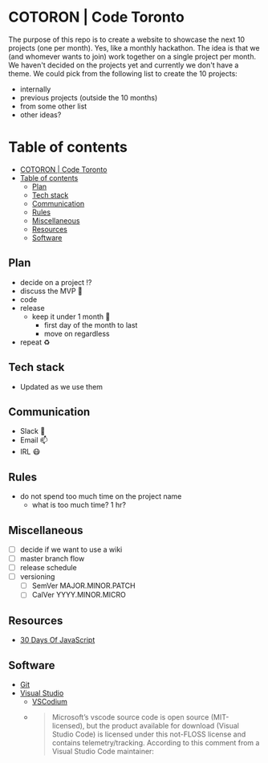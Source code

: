 # COTORON | Code Toronto

The purpose of this repo is to create a website to showcase the next 10 projects (one per month). Yes, like a monthly hackathon. The idea is that we (and whomever wants to join) work together on a single project per month. We haven't decided on the projects yet and currently we don't have a theme. We could pick from the following list to create the 10 projects:

- internally
- previous projects (outside the 10 months)
- from some other list
- other ideas?

# Table of contents

- [COTORON | Code Toronto](#cotoron--code-toronto)
- [Table of contents](#table-of-contents)
  - [Plan](#plan)
  - [Tech stack](#tech-stack)
  - [Communication](#communication)
  - [Rules](#rules)
  - [Miscellaneous](#miscellaneous)
  - [Resources](#resources)
  - [Software](#software)
## Plan

- decide on a project ⁉
- discuss the MVP 🏁
- code
- release
  - keep it under 1 month 📆
    - first day of the month to last
    - move on regardless
- repeat ♻

## Tech stack

* Updated as we use them

## Communication

- Slack 🔔
- Email 📫
- IRL 😷

## Rules

- do not spend too much time on the project name
  - what is too much time? 1 hr?

## Miscellaneous

- [ ] decide if we want to use a wiki
- [ ] master branch flow
- [ ] release schedule
- [ ] versioning
  - [ ] SemVer MAJOR.MINOR.PATCH
  - [ ] CalVer YYYY.MINOR.MICRO

## Resources

- [30 Days Of JavaScript](https://github.com/Asabeneh/30-Days-Of-JavaScript)

## Software

- [Git](https://git-scm.com/)
- [Visual Studio](https://code.visualstudio.com/Download)
  - [VSCodium](https://vscodium.com/)
  - >Microsoft’s vscode source code is open source (MIT-licensed), but the product available for download (Visual Studio Code) is licensed under this not-FLOSS license and contains telemetry/tracking. According to this comment from a Visual Studio Code maintainer:
